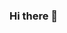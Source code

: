 ### Hi there 👋

<!--
**dhana2k14/dhana2k14** is a ✨ _special_ ✨ repository because its `README.md` (this file) appears on your GitHub profile.

Here are some ideas to get you started:

- 🔭 I’m currently working on ...
- 🌱 I’m currently learning ...
- 👯 I’m looking to collaborate on 
- 🤔 I’m looking for help with ...
- 💬 Ask me about ...
- 📫 How to reach me: dhana.sa@gmail.com
- 😄 Pronouns: ...
- ⚡ Fun fact: ...
-->
